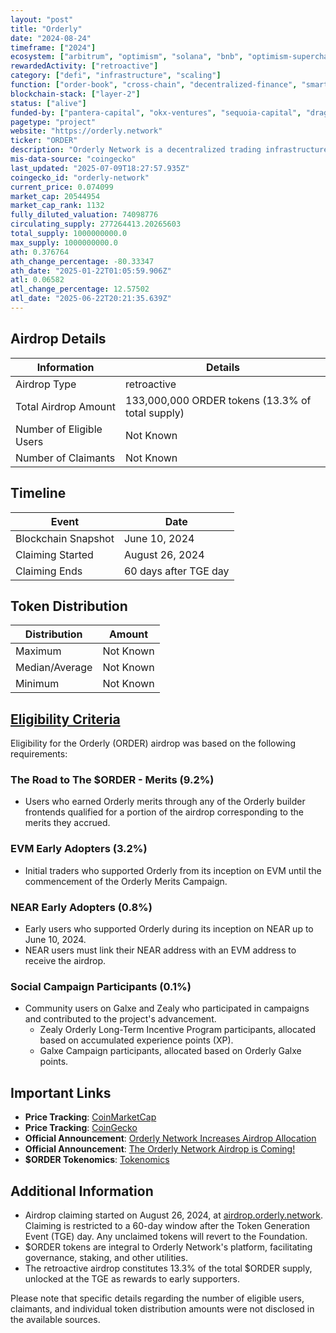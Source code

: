 ```yaml
---
layout: "post"
title: "Orderly"
date: "2024-08-24"
timeframe: ["2024"]
ecosystem: ["arbitrum", "optimism", "solana", "bnb", "optimism-superchain", "base", "ethereum", "polygon"]
rewardedActivity: ["retroactive"]
category: ["defi", "infrastructure", "scaling"]
function: ["order-book", "cross-chain", "decentralized-finance", "smart-contract-platform"]
blockchain-stack: ["layer-2"]
status: ["alive"]
funded-by: ["pantera-capital", "okx-ventures", "sequoia-capital", "dragonfly-capital"]
pagetype: "project"
website: "https://orderly.network"
ticker: "ORDER"
description: "Orderly Network is a decentralized trading infrastructure platform offering seamless and efficient trading experiences across various blockchain networks."
mis-data-source: "coingecko"
last_updated: "2025-07-09T18:27:57.935Z"
coingecko_id: "orderly-network"
current_price: 0.074099
market_cap: 20544954
market_cap_rank: 1132
fully_diluted_valuation: 74098776
circulating_supply: 277264413.20265603
total_supply: 1000000000.0
max_supply: 1000000000.0
ath: 0.376764
ath_change_percentage: -80.33347
ath_date: "2025-01-22T01:05:59.906Z"
atl: 0.06582
atl_change_percentage: 12.57502
atl_date: "2025-06-22T20:21:35.639Z"
---
```


## Airdrop Details

| Information              | Details                                          |
| ------------------------ | ------------------------------------------------ |
| Airdrop Type             | retroactive                                      |
| Total Airdrop Amount     | 133,000,000 ORDER tokens (13.3% of total supply) |
| Number of Eligible Users | Not Known                                        |
| Number of Claimants      | Not Known                                        |

## Timeline

| Event               | Date                  |
| ------------------- | --------------------- |
| Blockchain Snapshot | June 10, 2024         |
| Claiming Started    | August 26, 2024       |
| Claiming Ends       | 60 days after TGE day |

## Token Distribution

| Distribution   | Amount    |
| -------------- | --------- |
| Maximum        | Not Known |
| Median/Average | Not Known |
| Minimum        | Not Known |

## [Eligibility Criteria](https://orderly.network/blog/orderly-network-increases-airdrop-allocation/)

Eligibility for the Orderly (ORDER) airdrop was based on the following requirements:

### The Road to The $ORDER - Merits (9.2%)
- Users who earned Orderly merits through any of the Orderly builder frontends qualified for a portion of the airdrop corresponding to the merits they accrued.

### EVM Early Adopters (3.2%)
- Initial traders who supported Orderly from its inception on EVM until the commencement of the Orderly Merits Campaign.

### NEAR Early Adopters (0.8%)
- Early users who supported Orderly during its inception on NEAR up to June 10, 2024.
- NEAR users must link their NEAR address with an EVM address to receive the airdrop.

### Social Campaign Participants (0.1%)
- Community users on Galxe and Zealy who participated in campaigns and contributed to the project's advancement.
  - Zealy Orderly Long-Term Incentive Program participants, allocated based on accumulated experience points (XP).
  - Galxe Campaign participants, allocated based on Orderly Galxe points.

## Important Links

- **Price Tracking**: [CoinMarketCap](https://coinmarketcap.com/currencies/order)
- **Price Tracking**: [CoinGecko](https://www.coingecko.com/en/coins/order)
- **Official Announcement**: [Orderly Network Increases Airdrop Allocation](https://orderly.network/blog/orderly-network-increases-airdrop-allocation/)
- **Official Announcement**: [The Orderly Network Airdrop is Coming!](https://orderly.network/blog/the-orderly-network-airdrop-is-coming/)
- **$ORDER Tokenomics**: [Tokenomics](https://orderly.network/docs/introduction/tokenomics/retroactive-airdrop)

## Additional Information

- Airdrop claiming started on August 26, 2024, at [airdrop.orderly.network](https://airdrop.orderly.network). Claiming is restricted to a 60-day window after the Token Generation Event (TGE) day. Any unclaimed tokens will revert to the Foundation.
- $ORDER tokens are integral to Orderly Network's platform, facilitating governance, staking, and other utilities.
- The retroactive airdrop constitutes 13.3% of the total $ORDER supply, unlocked at the TGE as rewards to early supporters.

Please note that specific details regarding the number of eligible users, claimants, and individual token distribution amounts were not disclosed in the available sources.